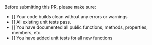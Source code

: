 Before submitting this PR, please make sure:

- [] Your code builds clean without any errors or warnings
- [] All existing unit tests pass.
- [] You have documented all public functions, methods, properties, members, etc.
- [] You have added unit tests for all new functions
